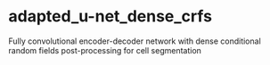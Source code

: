 # adapted_u-net_dense_crfs
Fully convolutional encoder-decoder network with dense conditional random fields post-processing for cell segmentation
